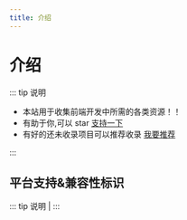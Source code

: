 ```yaml
---
title: 介绍
---
```


# 介绍

::: tip 说明

-   本站用于收集前端开发中所需的各类资源！！
-   有助于你,可以 star [支持一下](https://github.com/itmanyong/web-resources)
-   有好的还未收录项目可以推荐收录 [我要推荐](https://github.com/itmanyong/web-resources/issues/new)

:::

## 平台支持&兼容性标识

<LogoVue2 />
<LogoVue3 />
<LogoReact />
<LogoVite />
<LogoJS />
<LogoWeApp />
<LogoApp />
<LogoPC />
<LogoSSR />
<LogoWebPack />

::: tip 说明
|
:::
